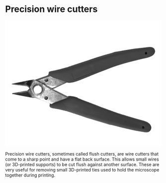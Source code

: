 # Precision wire cutters

![](../../images/precision-wire-cutters.jpg)

Precision wire cutters, sometimes called flush cutters, are wire cutters that come to a sharp point and have a flat back surface. This allows small wires (or 3D-printed supports) to be cut flush against another surface. These are very useful for removing small 3D-printed ties used to hold the microscope together during printing.



